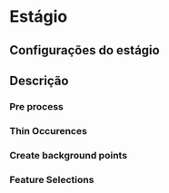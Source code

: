 # Estágio

## Configurações do estágio

## Descrição

### Pre process

### Thin Occurences

### Create background points

### Feature Selections
